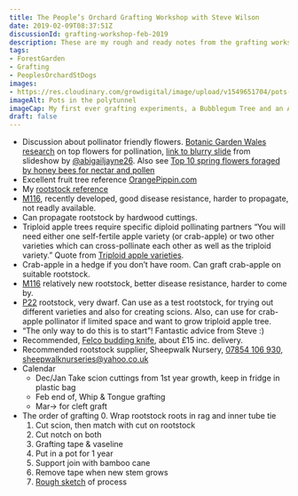 ```yaml
---
title: The People’s Orchard Grafting Workshop with Steve Wilson
date: 2019-02-09T08:37:51Z
discussionId: grafting-workshop-feb-2019
description: These are my rough and ready notes from the grafting workshop for my personal consumption.
tags: 
- ForestGarden
- Grafting
- PeoplesOrchardStDogs
images: 
- https://res.cloudinary.com/growdigital/image/upload/v1549651704/pots-CF5FDAA3.jpg
imageAlt: Pots in the polytunnel
imageCap: My first ever grafting experiments, a Bubblegum Tree and an Ashmead’s Kernel
draft: false
---
```


* Discussion about pollinator friendly flowers. [Botanic Garden Wales research](https://botanicgarden.wales/honey-bees-like-living-close-hedge-official/) on top flowers for pollination, [link to blurry slide](https://res.cloudinary.com/growdigital/image/upload/v1549705446/slide-D7290F0F.jpg) from slideshow by [@abigailjayne26](https://mobile.twitter.com/@abigailjayne26). Also see [Top 10 spring flowers foraged by honey bees for nectar and pollen](https://www.forestgarden.wales/status/190126-springflowers/)
* Excellent fruit tree reference [OrangePippin.com](https://www.orangepippin.com)
* My [rootstock reference](https://www.forestgarden.wales/blog/rootstock-reference/)
* [M116](https://www.orangepippintrees.co.uk/articles/rootstocks-for-apple-trees), recently developed, good disease resistance, harder to propagate, not readly available.
* Can propagate rootstock by hardwood cuttings.
* Triploid apple trees require specific diploid pollinating partners “You will need either one self-fertile apple variety (or crab-apple) or two other varieties which can cross-pollinate each other as well as the triploid variety.” Quote from [Triploid apple varieties](https://www.orangepippintrees.co.uk/articles/triploid-apple-varieties).
* Crab-apple in a hedge if you don’t have room. Can graft crab-apple on suitable rootstock.
* [M116](https://www.orangepippintrees.co.uk/articles/rootstocks-for-apple-trees) relatively new rootstock, better disease resistance, harder to come by.
* [P22](https://duckduckgo.com/?q=p22+rootstock) rootstock, very dwarf. Can use as a test rootstock, for trying out different varieties and also for creating scions. Also, can use for crab-apple pollinator if limited space and want to grow triploid apple tree.
* “The only way to do this is to start”! Fantastic advice from Steve :)
* Recommended, [Felco budding knife](https://duckduckgo.com/?q=felco+budding+knife), about £15 inc. delivery.
* Recommended rootstock supplier, Sheepwalk Nursery, <a href="tel:+447854106930">07854 106 930</a>, <sheepwalknurseries@yahoo.co.uk>
* Calendar
  * Dec/Jan Take scion cuttings from 1st year growth, keep in fridge in plastic bag
  * Feb end of, Whip & Tongue grafting
  * Mar→ for cleft graft
* The order of grafting
  0. Wrap rootstock roots in rag and inner tube tie
  1. Cut scion, then match with cut on rootstock
  2. Cut notch on both
  3. Grafting tape & vaseline
  4. Put in a pot for 1 year
  5. Support join with bamboo cane
  6. Remove tape when new stem grows
  7. [Rough sketch](https://res.cloudinary.com/growdigital/image/upload/v1549704862/notes-74CF8AF7.jpg) of process
